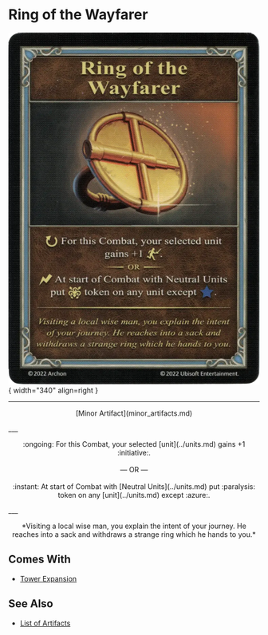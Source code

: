 # Ring of the Wayfarer

![Ring of the Wayfarer](../assets/artifacts_minor-ring_of_the_wayfarer.webp){ width="340" align=right }
___
<p style="text-align: center;" markdown>[Minor Artifact](minor_artifacts.md)</p>
___
<p style="text-align: center;" markdown>:ongoing: For this Combat, your selected [unit](../units.md) gains +1 :initiative:.<br><br>— OR —<br><br>:instant: At start of Combat with [Neutral Units](../units.md) put :paralysis: token on any [unit](../units.md) except :azure:.</p>
___
<p style="text-align: center;" markdown>*Visiting a local wise man, you explain the intent of your journey. He reaches into a sack and withdraws a strange ring which he hands to you.*</p>


## Comes With

- [Tower Expansion](../content.md)


## See Also

- [List of Artifacts](../artifacts.md)
